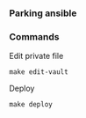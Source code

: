 ### Parking ansible

### Commands

Edit private file

```make edit-vault```

Deploy

```make deploy```
